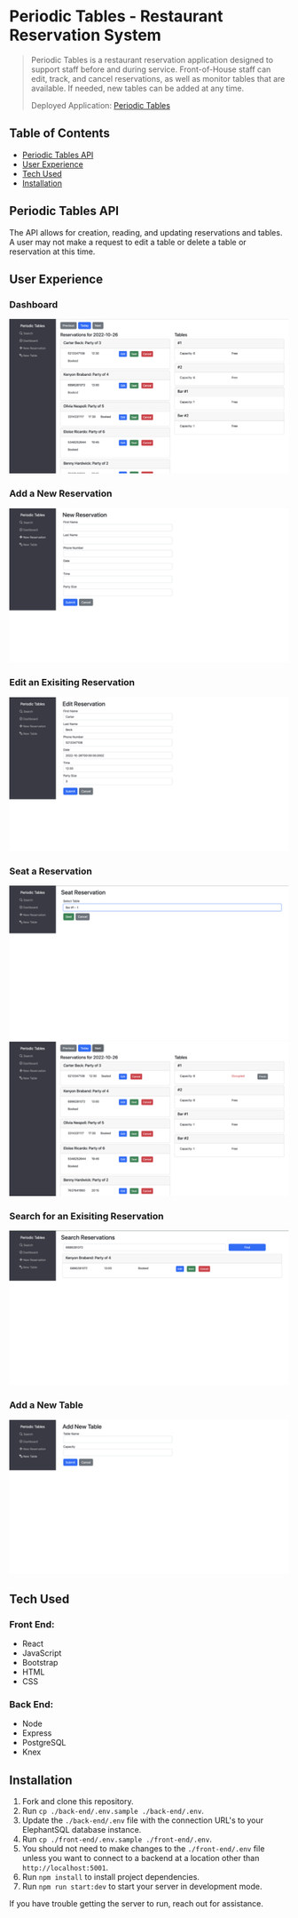 # Periodic Tables - Restaurant Reservation System

> Periodic Tables is a restaurant reservation application designed to support staff before and during service. Front-of-House staff can edit, track, and cancel reservations, as well as monitor tables that are available. If needed, new tables can be added at any time. 
> 
> Deployed Application: [Periodic Tables](https://periodic-tables-client-rjypleyfb-laurafurman.vercel.app/)

## Table of Contents

* [Periodic Tables API](#periodic-tables-api)
* [User Experience](#user-experience)
* [Tech Used](#tech-used)
* [Installation](#installation)

## Periodic Tables API

The API allows for creation, reading, and updating reservations and tables. A user may not make a request to edit a table or delete a table or reservation at this time.

## User Experience

### Dashboard
![dashboard](/images/Dashboard.png)

### Add a New Reservation
![new reservation](/images/NewReservation.png)

### Edit an Exisiting Reservation
![edit reservation](/images/EditReservation.png)

### Seat a Reservation
![seat select](/images/SeatSelect.png)
![dashboard seated](/images/DashboardSeated.png)

### Search for an Exisiting Reservation
![search reservations](/images/SearchReservations.png)

### Add a New Table
![add table](/images/AddTable.png)

## Tech Used

### Front End:
* React
* JavaScript
* Bootstrap
* HTML
* CSS

### Back End:
* Node
* Express
* PostgreSQL
* Knex

## Installation

1. Fork and clone this repository.
1. Run `cp ./back-end/.env.sample ./back-end/.env`.
1. Update the `./back-end/.env` file with the connection URL's to your ElephantSQL database instance.
1. Run `cp ./front-end/.env.sample ./front-end/.env`.
1. You should not need to make changes to the `./front-end/.env` file unless you want to connect to a backend at a location other than `http://localhost:5001`.
1. Run `npm install` to install project dependencies.
1. Run `npm run start:dev` to start your server in development mode.

If you have trouble getting the server to run, reach out for assistance.

